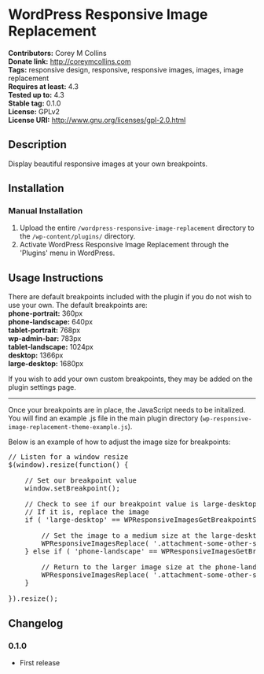 # WordPress Responsive Image Replacement #
**Contributors:**      Corey M Collins<br />
**Donate link:**       http://coreymcollins.com<br />
**Tags:**              responsive design, responsive, responsive images, images, image replacement<br />
**Requires at least:** 4.3<br />
**Tested up to:**      4.3<br />
**Stable tag:**        0.1.0<br />
**License:**           GPLv2<br />
**License URI:**       http://www.gnu.org/licenses/gpl-2.0.html

## Description ##

Display beautiful responsive images at your own breakpoints.

## Installation ##

### Manual Installation ###

1. Upload the entire `/wordpress-responsive-image-replacement` directory to the `/wp-content/plugins/` directory.
2. Activate WordPress Responsive Image Replacement through the 'Plugins' menu in WordPress.

## Usage Instructions ##

There are default breakpoints included with the plugin if you do not wish to use your own.  The default breakpoints are:<br />
<strong>phone-portrait:</strong> 360px<br />
<strong>phone-landscape:</strong> 640px<br />
<strong>tablet-portrait:</strong> 768px<br />
<strong>wp-admin-bar:</strong> 783px<br />
<strong>tablet-landscape:</strong> 1024px<br />
<strong>desktop:</strong> 1366px<br />
<strong>large-desktop:</strong> 1680px

If you wish to add your own custom breakpoints, they may be added on the plugin settings page.

<hr />

Once your breakpoints are in place, the JavaScript needs to be initalized.  You will find an example .js file in the main plugin directory (`wp-responsive-image-replacement-theme-example.js`).

Below is an example of how to adjust the image size for breakpoints:

<pre>
// Listen for a window resize
$(window).resize(function() {

	// Set our breakpoint value
	window.setBreakpoint();

	// Check to see if our breakpoint value is large-desktop
	// If it is, replace the image
	if ( 'large-desktop' == WPResponsiveImagesGetBreakpointSize() ) {

		// Set the image to a medium size at the large-desktop breakpoint
		WPResponsiveImagesReplace( '.attachment-some-other-size', 'img-size-medium' );
	} else if ( 'phone-landscape' == WPResponsiveImagesGetBreakpointSize() ) {

		// Return to the larger image size at the phone-landscape breakpoint
		WPResponsiveImagesReplace( '.attachment-some-other-size', 'img-size-full' );
	}

}).resize();
</pre>

## Changelog ##

### 0.1.0 ###
* First release
